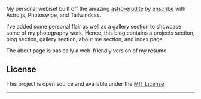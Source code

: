 My personal webiset built off the amazing [astro-erudite](https://github.com/jktrn/astro-erudite.git) by [enscribe](https://enscribe.dev/) with Astro.js, Photoswipe, and Tailwindcss. 

I've added some personal flair as well as a gallery section to showcase some of my photography work. Hence, this blog contains a projects section, blog section, gallery section, about me section, and index page.

The about page is basically a web-friendly version of my resume.

## License

This project is open source and available under the [MIT License](LICENSE).

---
